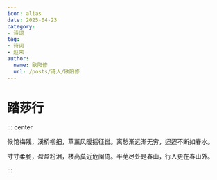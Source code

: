 ```yaml
---
icon: alias
date: 2025-04-23
category:
- 诗词
tag:
- 诗词
- 赵宋
author:
  name: 欧阳修
  url: /posts/诗人/欧阳修
---
```


# 踏莎行

<!-- more -->


::: center

候馆梅残，溪桥柳细，草薰风暖摇征辔。离愁渐远渐无穷，迢迢不断如春水。

寸寸柔肠，盈盈粉泪，楼高莫近危阑倚。平芜尽处是春山，行人更在春山外。

:::